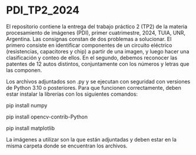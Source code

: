 # PDI_TP2_2024
El repositorio contiene la entrega del trabajo práctico 2 (TP2) de la materia procesamiento de imágenes (PDI), primer cuatrimestre, 2024, TUIA, UNR, Argentina.  Las consignas constan de dos problemas a solucionar. El primero consiste en identificar componentes de un circuito eléctrico (resistencias, capacitores y chip) a partir de una imagen, y luego hacer una clasificación y conteo de ellos. En el segundo, debemos reconocer las patentes de 12 autos distintos, conjuntamente con los números y letras que las componen.

Los archivos adjuntados son .py y se ejecutan con seguridad con versiones de Python 3.10 o posteriores. Para que funcionen correctamente, deben estar instalar la librerías con los siguientes comandos: 

pip install numpy 

pip install opencv-contrib-Python

pip install matplotlib

La imágenes a utilizar son la que están adjuntadas y deben estar en la misma carpeta donde se encuentran los archivos.
